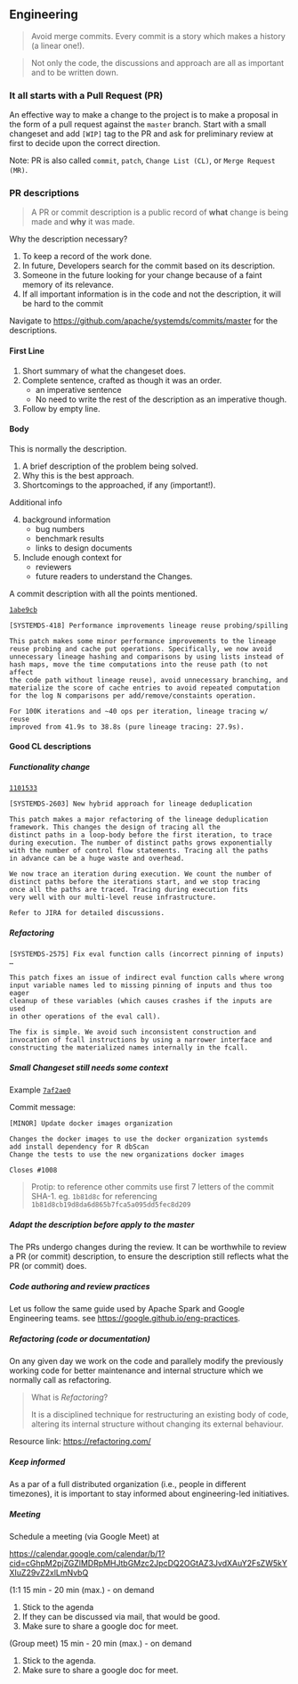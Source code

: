 ## Engineering

> Avoid merge commits. Every commit is a story which makes a history (a linear one!).

> Not only the code, the discussions and approach are all as important and to be written
> down.

### It all starts with a Pull Request (PR)

An effective way to make a change to the project is to make a proposal in
the form of a pull request against the `master` branch. Start with a small changeset
and add `[WIP]` tag to the PR and ask for preliminary review at first to decide upon the
correct direction.

Note: PR is also called `commit`, `patch`, `Change List (CL)`, or `Merge Request (MR)`.

### PR descriptions

> A PR or commit description is a public record of **what** change is being made and **why**
> it was made.

Why the description necessary?
1. To keep a record of the work done.
2. In future, Developers search for the commit based on its description.
3. Someone in the future looking for your change because of a faint memory of its relevance.
4. If all important information is in the code and not the description, it will be hard to
the commit

Navigate to https://github.com/apache/systemds/commits/master for the descriptions.

#### First Line

1. Short summary of what the changeset does.
2. Complete sentence, crafted as though it was an order.
    - an imperative sentence
    - No need to write the rest of the description as an imperative though.
3. Follow by  empty line.

#### Body

This is normally the description.

1. A brief description of the problem being solved.
2. Why this is the best approach.
3. Shortcomings to the approached, if any (important!).

Additional info

4. background information
   - bug numbers
   - benchmark results
   - links to design documents
5. Include enough context for
   - reviewers
   - future readers to understand the Changes.

A commit description with all the points mentioned.

[`1abe9cb`](https://github.com/apache/systemds/commit/1abe9cb79d8001992f1c79ba5e638e6b423a1382)

```
[SYSTEMDS-418] Performance improvements lineage reuse probing/spilling

This patch makes some minor performance improvements to the lineage
reuse probing and cache put operations. Specifically, we now avoid
unnecessary lineage hashing and comparisons by using lists instead of
hash maps, move the time computations into the reuse path (to not affect
the code path without lineage reuse), avoid unnecessary branching, and
materialize the score of cache entries to avoid repeated computation
for the log N comparisons per add/remove/constaints operation.

For 100K iterations and ~40 ops per iteration, lineage tracing w/ reuse
improved from 41.9s to 38.8s (pure lineage tracing: 27.9s).
```

#### Good CL descriptions

##### Functionality change

[`1101533`](https://github.com/apache/systemds/commit/1101533fd1b2be4e475a18052dbb4bc930bb05d9)

```
[SYSTEMDS-2603] New hybrid approach for lineage deduplication

This patch makes a major refactoring of the lineage deduplication
framework. This changes the design of tracing all the
distinct paths in a loop-body before the first iteration, to trace
during execution. The number of distinct paths grows exponentially
with the number of control flow statements. Tracing all the paths
in advance can be a huge waste and overhead.

We now trace an iteration during execution. We count the number of
distinct paths before the iterations start, and we stop tracing
once all the paths are traced. Tracing during execution fits
very well with our multi-level reuse infrastructure.

Refer to JIRA for detailed discussions.
```


##### Refactoring

```
[SYSTEMDS-2575] Fix eval function calls (incorrect pinning of inputs) …

This patch fixes an issue of indirect eval function calls where wrong
input variable names led to missing pinning of inputs and thus too eager
cleanup of these variables (which causes crashes if the inputs are used
in other operations of the eval call).

The fix is simple. We avoid such inconsistent construction and
invocation of fcall instructions by using a narrower interface and
constructing the materialized names internally in the fcall.
```

##### Small Changeset still needs some context

Example [`7af2ae0`](https://github.com/apache/systemds/commit/7af2ae04f28ddcb36158719a25a7fa34b22d3266)

Commit message:
```
[MINOR] Update docker images organization

Changes the docker images to use the docker organization systemds
add install dependency for R dbScan
Change the tests to use the new organizations docker images

Closes #1008
```

> Protip: to reference other commits use first 7 letters of the commit SHA-1.
> eg. `1b81d8c` for referencing `1b81d8cb19d8da6d865b7fca5a095dd5fec8d209`

##### Adapt the description before apply to the master

The PRs undergo changes during the review. It can be worthwhile to
review a PR (or commit) description, to ensure the description still
reflects what the PR (or commit) does.

##### Code authoring and review practices

Let us follow the same guide used by Apache Spark and Google Engineering teams.
see https://google.github.io/eng-practices.

##### Refactoring (code or documentation)

On any given day we work on the code and parallely modify the previously working code
for better maintenance and internal structure which we normally call as refactoring.

> What is *Refactoring*?
>
> It is a disciplined technique for restructuring an existing body of code, altering its
> internal structure without changing its external behaviour.

Resource link: https://refactoring.com/

##### Keep informed

As a par of a full distributed organization (i.e., people in different timezones), it is
important to stay informed about engineering-led initiatives.


##### Meeting

Schedule a meeting (via Google Meet) at 

https://calendar.google.com/calendar/b/1?cid=cGhpM2pjZGZlMDRpMHJtbGMzc2JpcDQ2OGtAZ3JvdXAuY2FsZW5kYXIuZ29vZ2xlLmNvbQ

(1:1 15 min - 20 min (max.) - on demand

1. Stick to the agenda
2. If they can be discussed via mail, that would be good.
3. Make sure to share a google doc for meet.

(Group meet) 15 min - 20 min (max.) - on demand

1. Stick to the agenda.
2. Make sure to share a google doc for meet.

